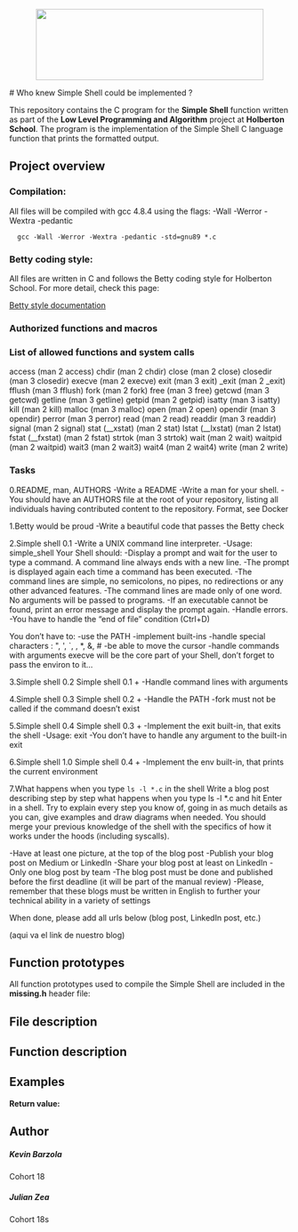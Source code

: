 <p align="center">
  <img width="409" height="128" src="https://assets.website-files.com/6105315644a26f77912a1ada/610540e8b4cd6969794fe673_Holberton_School_logo-04-04.svg">
</p>
# Who knew  Simple Shell could be implemented ?

This repository contains the C program for the **Simple Shell** function written as part of the **Low Level Programming and Algorithm** project at **Holberton School**. The program is the implementation of the Simple Shell C language function that prints the formatted output.

## Project overview

### Compilation:

All files will be compiled with gcc 4.8.4 using the flags:  -Wall -Werror -Wextra -pedantic

      gcc -Wall -Werror -Wextra -pedantic -std=gnu89 *.c

### Betty coding style:

All files are written in C and follows the Betty coding style for Holberton School. For more detail, check this page:

[Betty style documentation](https://github.com/holbertonschool/Betty/wiki)

### Authorized functions and macros
### List of allowed functions and system calls
access (man 2 access)
chdir (man 2 chdir)
close (man 2 close)
closedir (man 3 closedir)
execve (man 2 execve)
exit (man 3 exit)
_exit (man 2 _exit)
fflush (man 3 fflush)
fork (man 2 fork)
free (man 3 free)
getcwd (man 3 getcwd)
getline (man 3 getline)
getpid (man 2 getpid)
isatty (man 3 isatty)
kill (man 2 kill)
malloc (man 3 malloc)
open (man 2 open)
opendir (man 3 opendir)
perror (man 3 perror)
read (man 2 read)
readdir (man 3 readdir)
signal (man 2 signal)
stat (__xstat) (man 2 stat)
lstat (__lxstat) (man 2 lstat)
fstat (__fxstat) (man 2 fstat)
strtok (man 3 strtok)
wait (man 2 wait)
waitpid (man 2 waitpid)
wait3 (man 2 wait3)
wait4 (man 2 wait4)
write (man 2 write)

### Tasks

0.README, man, AUTHORS
 -Write a README
 -Write a man for your shell.
 -You should have an AUTHORS file at the root of your repository, listing all individuals having contributed content to the repository. Format, see Docker

1.Betty would be proud
 -Write a beautiful code that passes the Betty check

2.Simple shell 0.1
 -Write a UNIX command line interpreter.
  -Usage: simple_shell
 Your Shell should:
  -Display a prompt and wait for the user to type a command. A command line always ends with a new line.
  -The prompt is displayed again each time a command has been executed.
  -The command lines are simple, no semicolons, no pipes, no redirections or any other advanced features.
  -The command lines are made only of one word. No arguments will be passed to programs.
  -If an executable cannot be found, print an error message and display the prompt again.
  -Handle errors.
  -You have to handle the “end of file” condition (Ctrl+D)

You don’t have to:
  -use the PATH
  -implement built-ins
  -handle special characters : ", ', `, \, *, &, #
  -be able to move the cursor
  -handle commands with arguments
execve will be the core part of your Shell, don’t forget to pass the environ to it…

3.Simple shell 0.2
Simple shell 0.1 +
  -Handle command lines with arguments

4.Simple shell 0.3
Simple shell 0.2 +
  -Handle the PATH
  -fork must not be called if the command doesn’t exist

5.Simple shell 0.4
Simple shell 0.3 +
  -Implement the exit built-in, that exits the shell
  -Usage: exit
  -You don’t have to handle any argument to the built-in exit

6.Simple shell 1.0
Simple shell 0.4 +
  -Implement the env built-in, that prints the current environment

7.What happens when you type `ls -l *.c` in the shell
Write a blog post describing step by step what happens when you type ls -l *.c and hit Enter in a shell. Try to explain every step you know of, going in as much details as you can, give examples and draw diagrams when needed. You should merge your previous knowledge of the shell with the specifics of how it works under the hoods (including syscalls).

  -Have at least one picture, at the top of the blog post
  -Publish your blog post on Medium or LinkedIn
  -Share your blog post at least on LinkedIn
  -Only one blog post by team
  -The blog post must be done and published before the first deadline (it will be part of the manual review)
  -Please, remember that these blogs must be written in English to further your technical ability in a variety of settings

When done, please add all urls below (blog post, LinkedIn post, etc.)

(aqui va el link de nuestro blog)
## Function prototypes
All function prototypes used to compile the Simple Shell are included in the **missing.h** header file:

## File description

## Function description

## Examples

**Return value:**
## Author
##### Kevin Barzola
Cohort 18
##### Julian Zea
Cohort 18s
